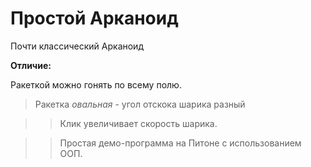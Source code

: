 # Простой Арканоид

Почти классический Арканоид

**Отличие:**

Ракеткой можно гонять по всему полю.

>Ракетка *овальная* - угол отскока шарика разный

>>Клик увеличивает скорость шарика.



>> Простая демо-программа на Питоне с использованием ООП.

